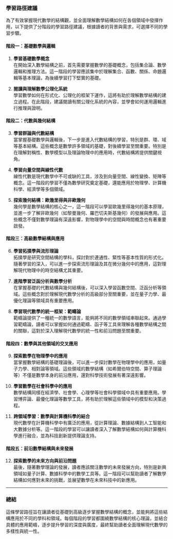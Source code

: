 ### 學習路徑建議

為了有效掌握現代數學的結構觀，並全面理解數學結構如何在各個領域中發揮作用，以下提供了分階段的學習路徑建議，根據讀者的背景與需求，可選擇不同的學習步驟。

#### **階段一：基礎數學與邏輯**
1. **學習基礎數學概念**  
   在開始深入數學結構之前，首先需要掌握數學的基礎概念，包括集合論、數學邏輯和推理方法。這一階段的學習應該集中於理解集合、函數、關係、命題邏輯等基本理論，為後續學習打下堅實的基礎。

2. **閱讀與理解數學公理化系統**  
   學習數學如何在形式化、公理化的框架下運作，這將有助於理解數學結構的建立過程。在此階段，建議閱讀有關公理化系統的內容，並學會如何運用邏輯進行推理與證明。

#### **階段二：代數與幾何結構**
3. **學習群論與代數結構**  
   當掌握基礎數學與邏輯後，下一步是進入代數結構的學習，特別是群、環、域等基本結構。這些概念是數學許多領域的基礎，對後續學習至關重要。特別是在理解對稱性、數學模型以及理論物理中的應用時，代數結構將提供關鍵視角。

4. **學習向量空間與線性代數**  
   線性代數是現代數學中不可或缺的工具，涉及到向量空間、線性變換、矩陣等概念。這一階段的學習不僅為數學研究奠定基礎，還能應用於物理學、計算機科學、經濟學等多個領域。

5. **探索幾何結構：歐幾里得與非歐幾何**  
   幾何學是數學結構的核心之一，這一階段可以學習歐幾里得幾何的基本原理，並進一步了解非歐幾何（如黎曼幾何、羅巴切夫斯基幾何）的發展與應用。這些概念不僅對數學理論有深遠影響，對物理學中的空間與時間概念也有著重要啟發。

#### **階段三：高級數學結構與應用**
6. **學習拓撲學與流形理論**  
   拓撲學是研究空間結構的學科，探討對於連通性、緊性等基本性質的形式化。隨著學習的深入，可以進一步探索流形理論及其在微分幾何中的應用，這對理解現代物理中的時空結構尤其重要。

7. **進階學習泛函分析與數學分析**  
   在掌握基礎的代數結構與幾何結構後，可以深入學習函數空間、泛函分析等領域。這些概念對於理解現代數學分析的高級部分至關重要，並在量子力學、最優化理論等領域具有重要應用。

8. **學習現代數學的統一框架：範疇論**  
   範疇論提供了一種統一的數學語言，能夠將不同的數學領域串聯起來。通過學習範疇論，讀者可以掌握如何通過範疇、函子等工具來理解各種數學結構之間的關聯，這對於深入理解現代數學的統一性和前沿問題至關重要。

#### **階段四：數學與其他領域的交叉應用**
9. **探索數學在物理學中的應用**  
   當掌握數學結構的基礎理論後，可以進一步探討數學在物理學中的應用，如量子力學、相對論等領域。這些領域的數學結構（如希爾伯特空間、算子理論等）不僅是數學本身的前沿應用，還對科學技術發展有著深遠影響。

10. **學習數學在社會科學中的應用**  
   數學結構同樣在經濟學、社會學、心理學等社會科學領域中具有重要應用。學習博弈論、最優化理論等數學工具，將有助於理解這些領域中的模型和決策過程。

11. **跨領域學習：數學與計算機科學的結合**  
   現代數學在計算機科學中有廣泛的應用，從計算理論、數據結構到人工智能和大數據分析等。這一階段的學習可以讓讀者深入了解數學結構如何與計算機科學進行融合，並為科技創新提供理論支持。

#### **階段五：前沿數學結構與未來發展**
12. **探索數學的未來方向與前沿問題**  
   最後，隨著數學理論的發展，讀者應該關注數學的未來發展方向，特別是新興領域如量子計算、數據科學中的數學工具等。這一階段可以幫助讀者了解數學結構如何應對未來的挑戰，並展望數學在未來科技中的新應用。

---

### 總結
這條學習路徑旨在讓讀者從基礎到高級逐步掌握數學結構的概念，並能夠將這些結構應用於不同的學科和領域。每個階段的學習都圍繞數學結構的核心理論，並結合具體的應用範疇，逐步提升學習的深度與廣度，最終幫助讀者全面理解現代數學的多樣性與統一性。